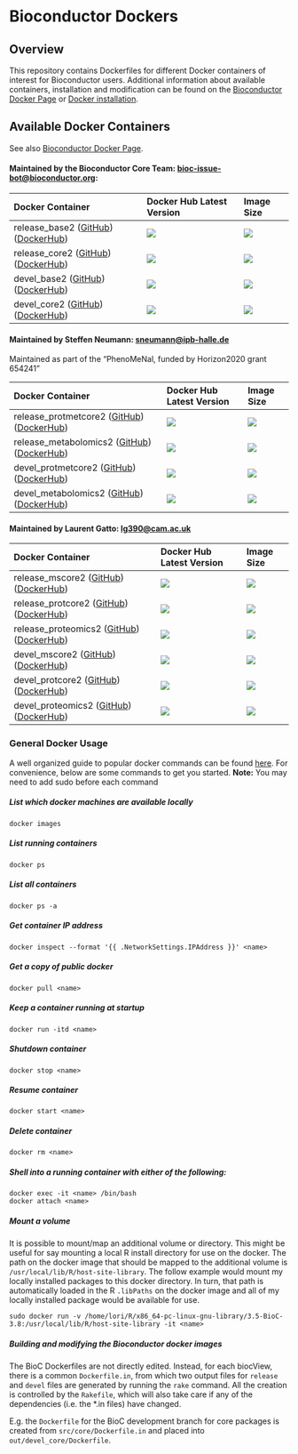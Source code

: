
# Bioconductor Dockers #

## Overview ##

This repository contains Dockerfiles for different Docker containers of interest
for Bioconductor users.  Additional information about available containers,
installation and modification can be found on the [Bioconductor Docker
Page](http://bioconductor.org/help/docker/) or [Docker
installation](https://docs.docker.com/installation/).


## Available Docker Containers ##

See also [Bioconductor Docker Page](http://bioconductor.org/help/docker/).

#### Maintained by the Bioconductor Core Team: bioc-issue-bot@bioconductor.org:

| Docker Container  | Docker Hub Latest Version  | Image Size
| :------------------------- | :----------------- | :----------
| release_base2 ([GitHub](https://github.com/Bioconductor/bioc_docker/tree/master/out/release_base)) ([DockerHub](https://hub.docker.com/r/bioconductor/release_base2/)) | [![](https://images.microbadger.com/badges/version/bioconductor/release_base2:R3.5.2_Bioc3.8.svg)](https://hub.docker.com/r/bioconductor/release_base2/)  | [![](https://images.microbadger.com/badges/image/bioconductor/release_base2:R3.5.2_Bioc3.8.svg)](https://hub.docker.com/r/bioconductor/release_base2/)
| release_core2 ([GitHub](https://github.com/Bioconductor/bioc_docker/tree/master/out/release_core)) ([DockerHub](https://hub.docker.com/r/bioconductor/release_core2/)) | [![](https://images.microbadger.com/badges/version/bioconductor/release_core2:R3.5.2_Bioc3.8.svg)](https://hub.docker.com/r/bioconductor/release_core2/)  | [![](https://images.microbadger.com/badges/image/bioconductor/release_core2:R3.5.2_Bioc3.8.svg)](https://hub.docker.com/r/bioconductor/release_core2/)
| devel_base2 ([GitHub](https://github.com/Bioconductor/bioc_docker/tree/master/out/devel_base)) ([DockerHub](https://hub.docker.com/r/bioconductor/devel_base2/)) | [![](https://images.microbadger.com/badges/version/bioconductor/devel_base2.svg)](https://hub.docker.com/r/bioconductor/devel_base2/)  | [![](https://images.microbadger.com/badges/image/bioconductor/devel_base2.svg)](https://hub.docker.com/r/bioconductor/devel_base2/) 
| devel_core2 ([GitHub](https://github.com/Bioconductor/bioc_docker/tree/master/out/devel_core)) ([DockerHub](https://hub.docker.com/r/bioconductor/devel_core2/)) | [![](https://images.microbadger.com/badges/version/bioconductor/devel_core2.svg)](https://hub.docker.com/r/bioconductor/devel_core2/)  | [![](https://images.microbadger.com/badges/image/bioconductor/devel_core2.svg)](https://hub.docker.com/r/bioconductor/devel_core2/)


#### Maintained by Steffen Neumann: sneumann@ipb-halle.de
Maintained as part of the “PhenoMeNal, funded by Horizon2020 grant 654241”

| Docker Container  | Docker Hub Latest Version   | Image Size        
| :------------------------- | :------------------ | :---------- 
| release_protmetcore2 ([GitHub](https://github.com/Bioconductor/bioc_docker/tree/master/out/release_protmetcore)) ([DockerHub](https://hub.docker.com/r/bioconductor/release_protmetcore2/)) | [![](https://images.microbadger.com/badges/version/bioconductor/release_protmetcore2:R3.5.2_Bioc3.8.svg)](https://hub.docker.com/r/bioconductor/release_protmetcore2/) | [![](https://images.microbadger.com/badges/image/bioconductor/release_protmetcore2:R3.5.2_Bioc3.8.svg)](https://hub.docker.com/r/bioconductor/release_protmetcore2/)  
| release_metabolomics2 ([GitHub](https://github.com/Bioconductor/bioc_docker/tree/master/out/release_metabolomics)) ([DockerHub](https://hub.docker.com/r/bioconductor/release_metabolomics2/)) | [![](https://images.microbadger.com/badges/version/bioconductor/release_metabolomics2:R3.5.2_Bioc3.8.svg)](https://hub.docker.com/r/bioconductor/release_metabolomics2/) | [![](https://images.microbadger.com/badges/image/bioconductor/release_metabolomics2:R3.5.2_Bioc3.8.svg)](https://hub.docker.com/r/bioconductor/release_metabolomics2/)
| devel_protmetcore2 ([GitHub](https://github.com/Bioconductor/bioc_docker/tree/master/out/devel_protmetcore)) ([DockerHub](https://hub.docker.com/r/bioconductor/devel_protmetcore2/)) | [![](https://images.microbadger.com/badges/version/bioconductor/devel_protmetcore2.svg)](https://hub.docker.com/r/bioconductor/devel_protmetcore2/) | [![](https://images.microbadger.com/badges/image/bioconductor/devel_protmetcore2.svg)](https://hub.docker.com/r/bioconductor/devel_protmetcore2/)
| devel_metabolomics2 ([GitHub](https://github.com/Bioconductor/bioc_docker/tree/master/out/devel_metabolomics)) ([DockerHub](https://hub.docker.com/r/bioconductor/devel_metabolomics2/)) | [![](https://images.microbadger.com/badges/version/bioconductor/devel_metabolomics2.svg)](https://hub.docker.com/r/bioconductor/devel_metabolomics2/) | [![](https://images.microbadger.com/badges/image/bioconductor/devel_metabolomics2.svg)](https://hub.docker.com/r/bioconductor/devel_metabolomics2/)


#### Maintained by Laurent Gatto: lg390@cam.ac.uk

| Docker Container  | Docker Hub Latest Version   | Image Size        
| :------------------------- | :----------------- | :----------
| release_mscore2 ([GitHub](https://github.com/Bioconductor/bioc_docker/tree/master/out/release_mscore)) ([DockerHub](https://hub.docker.com/r/bioconductor/release_mscore2/)) | [![](https://images.microbadger.com/badges/version/bioconductor/release_mscore2:R3.5.2_Bioc3.8.svg)](https://hub.docker.com/r/bioconductor/release_mscore2/) | [![](https://images.microbadger.com/badges/image/bioconductor/release_mscore2:R3.5.2_Bioc3.8.svg)](https://hub.docker.com/r/bioconductor/release_mscore2/)  
| release_protcore2 ([GitHub](https://github.com/Bioconductor/bioc_docker/tree/master/out/release_protcore)) ([DockerHub](https://hub.docker.com/r/bioconductor/release_protcore2/)) | [![](https://images.microbadger.com/badges/version/bioconductor/release_protcore2:R3.5.2_Bioc3.8.svg)](https://hub.docker.com/r/bioconductor/release_protcore2/) | [![](https://images.microbadger.com/badges/image/bioconductor/release_protcore2:R3.5.2_Bioc3.8.svg)](https://hub.docker.com/r/bioconductor/release_protcore2/)  
| release_proteomics2 ([GitHub](https://github.com/Bioconductor/bioc_docker/tree/master/out/release_proteomics)) ([DockerHub](https://hub.docker.com/r/bioconductor/release_proteomics2/)) | [![](https://images.microbadger.com/badges/version/bioconductor/release_proteomics2:R3.4.4_Bioc3.6.svg)](https://hub.docker.com/r/bioconductor/release_proteomics2/) | [![](https://images.microbadger.com/badges/image/bioconductor/release_proteomics2:R3.4.4_Bioc3.6.svg)](https://hub.docker.com/r/bioconductor/release_proteomics2/)  
| devel_mscore2 ([GitHub](https://github.com/Bioconductor/bioc_docker/tree/master/out/devel_mscore)) ([DockerHub](https://hub.docker.com/r/bioconductor/devel_mscore2/)) | [![](https://images.microbadger.com/badges/version/bioconductor/devel_mscore2.svg)](https://hub.docker.com/r/bioconductor/devel_mscore2/) | [![](https://images.microbadger.com/badges/image/bioconductor/devel_mscore2.svg)](https://hub.docker.com/r/bioconductor/devel_mscore2/)
| devel_protcore2 ([GitHub](https://github.com/Bioconductor/bioc_docker/tree/master/out/devel_protcore)) ([DockerHub](https://hub.docker.com/r/bioconductor/devel_protcore2/)) | [![](https://images.microbadger.com/badges/version/bioconductor/devel_protcore2.svg)](https://hub.docker.com/r/bioconductor/devel_protcore2/) | [![](https://images.microbadger.com/badges/image/bioconductor/devel_protcore2.svg)](https://hub.docker.com/r/bioconductor/devel_protcore2/)
| devel_proteomics2 ([GitHub](https://github.com/Bioconductor/bioc_docker/tree/master/out/devel_proteomics)) ([DockerHub](https://hub.docker.com/r/bioconductor/devel_proteomics2/)) | [![](https://images.microbadger.com/badges/version/bioconductor/devel_proteomics2.svg)](https://hub.docker.com/r/bioconductor/devel_proteomics2/) | [![](https://images.microbadger.com/badges/image/bioconductor/devel_proteomics2.svg)](https://hub.docker.com/r/bioconductor/devel_proteomics2/)


### General Docker Usage

A well organized guide to popular docker commands can be found
[here](https://github.com/wsargent/docker-cheat-sheet). For convenience, below
are some commands to get you started.
**Note:** You may need to add sudo before each command

##### List which docker machines are available locally
    docker images
##### List running containers
    docker ps
##### List all containers
    docker ps -a
##### Get container IP address
    docker inspect --format '{{ .NetworkSettings.IPAddress }}' <name>
##### Get a copy of public docker 
    docker pull <name>
##### Keep a container running at startup
    docker run -itd <name>
##### Shutdown container
    docker stop <name>
##### Resume container
    docker start <name>

##### Delete container
    docker rm <name>
##### Shell into a running container with either of the following:
    docker exec -it <name> /bin/bash
    docker attach <name>

##### Mount a volume

It is possible to mount/map an additional volume or directory. This might be
useful for say mounting a local R install directory for use on the docker. The
path on the docker image that should be mapped to the additional volume is
`/usr/local/lib/R/host-site-library`.  The follow example would mount my locally
installed packages to this docker directory. In turn, that path is automatically
loaded in the R `.libPaths` on the docker image and all of my locally installed
package would be available for use.

    sudo docker run -v /home/lori/R/x86_64-pc-linux-gnu-library/3.5-BioC-3.8:/usr/local/lib/R/host-site-library -it <name>  

##### Building and modifying the Bioconductor docker images

The BioC Dockerfiles are not directly edited. Instead, 
for each biocView, there is a common `Dockerfile.in`,
from which two output files for `release` and `devel` files are generated by running 
the `rake` command. All the creation is controlled by the `Rakefile`, 
which will also take care if any of the dependencies (i.e. the *.in files) have changed.

E.g. the `Dockerfile` for the BioC development branch for core packages 
is created from `src/core/Dockerfile.in` and placed into 
`out/devel_core/Dockerfile`. 
